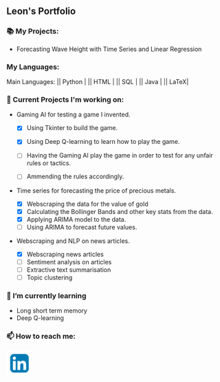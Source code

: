 ## Leon's Portfolio

### :books: My Projects:

* Forecasting Wave Height with Time Series and Linear Regression

### My Languages:
Main Languages:
|| Python | 
|| HTML |
|| SQL |
|| Java |
|| LaTeX|

### 🔭 Current Projects I'm working on:

* Gaming AI for testing a game I invented.


  - [x] Using Tkinter to build the game.
  - [x] Using Deep Q-learning to learn how to play the game.
  - [ ] Having the Gaming AI play the game in order to test for any unfair rules or tactics.
  - [ ] Ammending the rules accordingly.


* Time series for forecasting the price of precious metals.

  - [x] Webscraping the data for the value of gold
  - [x] Calculating the Bollinger Bands and other key stats from the data.
  - [x] Applying ARIMA model to the data.
  - [ ] Using ARIMA to forecast future values.

* Webscraping and NLP on news articles.

  - [x] Webscraping news articles
  - [ ] Sentiment analysis on articles
  - [ ] Extractive text summarisation
  - [ ] Topic clustering

### 🌱 I’m currently learning

* Long short term memory
* Deep Q-learning


### 📫 How to reach me:

[<img src = "https://github.com/leon31415/leon31415/blob/main/vecteezy_blue-color-white-background-linkedin-design-logo-sign-symbol_9097186.jpg" width=60/>](https://www.linkedin.com/in/leon-guest-2ab175205/)

<!--
**leon31415/leon31415** is a ✨ _special_ ✨ repository because its `README.md` (this file) appears on your GitHub profile.

Here are some ideas to get you started:

-  ...
- 👯 I’m looking to collaborate on ...
- 🤔 I’m looking for help with ...
- 💬 Ask me about ...
- 
- ⚡ Fun fact: ...
-->
